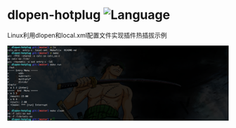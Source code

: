 # dlopen-hotplug ![Language](https://img.shields.io/badge/language-c-blue.svg?style=flat-square)

Linux利用dlopen和local.xml配置文件实现插件热插拔示例

![dlopen-hotplug](https://raw.githubusercontent.com/v4if/dlopen-hotplug/master/2016-11-17-212929.png)

